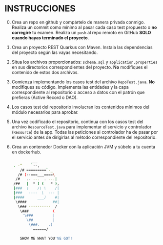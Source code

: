 INSTRUCCIONES
=============

0. Crea un repo en github y compártelo de manera privada conmigo. Realiza un commit como mínimo al pasar cada caso test propuesto o **no corregiré** tu examen.
Realiza un `push` al repo remoto en GitHub **SOLO cuando hayas terminado el proyecto**.

1. Crea un proyecto REST Quarkus con Maven. Instala las dependencias del proyecto según las vayas necesitando.

2. Situa los archivos proporcionados: `schema.sql` y `application.properties` en sus directorios correspondientes del proyecto. **No** modifiques el contenido de estos dos archivos.

3. Comienza implementando los casos test del archivo `RepoTest.java`. **No** modifiques su código. Implementa las entidades y la capa correspondiente al repositorio o acceso a datos con el patrón que prefieras (Active Record o DAO).

4. Los casos test del repositorio involucran los contenidos mínimos del módulo necesarios para aprobar.

5. Una vez codificado el repositorio, continua con los casos test del archivo `ResourceTest.java` para implementar el servicio y controlador (`Resource`) de la app. Todas las peticiones al controlador ha de pasar por el servicio antes de dirigirlas al método correspondiente del repositorio.
   
6. Crea un contenedor Docker con la aplicación JVM y súbelo a tu cuenta en dockerhub.

```bash
            ___
	. -^    `--,
       /# =========`-_
      /# (--===___====\
     /#   .- --.  . --.|
    /##   |  * ) (   * ),
    |###  \    /\ \    /|
    |###   ----  \  --- |
    |####      ___)    #|
     \####            ##|
      \### ----------  /
       \###           (
        '\###         |
          \##         |
           \###.    .)
            '======/
       
       SHOW ME WHAT YOU'VE GOT! 
```
